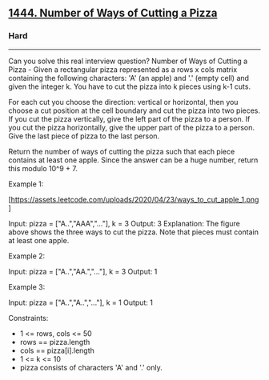 <h2><a href="https://leetcode.com/problems/number-of-ways-of-cutting-a-pizza/">1444. Number of Ways of Cutting a Pizza</a></h2><h3>Hard</h3><hr>Can you solve this real interview question? Number of Ways of Cutting a Pizza - Given a rectangular pizza represented as a rows x cols matrix containing the following characters: 'A' (an apple) and '.' (empty cell) and given the integer k. You have to cut the pizza into k pieces using k-1 cuts. 

For each cut you choose the direction: vertical or horizontal, then you choose a cut position at the cell boundary and cut the pizza into two pieces. If you cut the pizza vertically, give the left part of the pizza to a person. If you cut the pizza horizontally, give the upper part of the pizza to a person. Give the last piece of pizza to the last person.

Return the number of ways of cutting the pizza such that each piece contains at least one apple. Since the answer can be a huge number, return this modulo 10^9 + 7.



Example 1:

[https://assets.leetcode.com/uploads/2020/04/23/ways_to_cut_apple_1.png]

Input: pizza = ["A..","AAA","..."], k = 3
Output: 3
Explanation: The figure above shows the three ways to cut the pizza. Note that pieces must contain at least one apple.

Example 2:

Input: pizza = ["A..","AA.","..."], k = 3
Output: 1

Example 3:

Input: pizza = ["A..","A..","..."], k = 1
Output: 1



Constraints:

- 1 <= rows, cols <= 50
- rows == pizza.length
- cols == pizza[i].length
- 1 <= k <= 10
- pizza consists of characters 'A' and '.' only.

